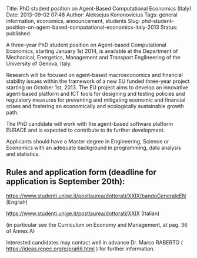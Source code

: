 Title: PhD student position on Agent-Based Computational Economics (Italy)
Date: 2013-09-02 07:48
Author: Aleksejus Kononovicius
Tags: general information, economics, announcement, students
Slug: phd-student-position-on-agent-based-computational-economics-italy-2013
Status: published

A three-year PhD student position on
Agent-based Computational Economics, starting January 1st 2014, is
available at the Department of Mechanical, Energetics, Management and
Transport Englineering of the University of Genova, Italy.

Research will be focused on agent-based macroeconomics and financial
stability issues within the framework of a new EU funded three-year
project starting on October 1st, 2013. The EU project aims to develop an
innovative agent-based platform and ICT tools for designing and testing
policies and regulatory measures for preventing and mitigating economic
and financial crises and fostering an economically and ecologically
sustainable growth path.

The PhD candidate will work with the agent-based software platform
EURACE and is expected to contribute to its further development.

Applicants should have a Master degree in Engineering, Science or
Economics with an adequate background in programming, data analysis and
statistics.<!--more-->

Rules and application form (deadline for application is September 20th):
------------------------------------------------------------------------

<https://www.studenti.unige.it/postlaurea/dottorati/XXIX/bandoGeneraleEN>
(English)

<https://www.studenti.unige.it/postlaurea/dottorati/XXIX> (Italian)

(in particular see the Curriculum on Economy and Management, at pag. 36
of Annex A)

Interested candidates may contact well in advance Dr. Marco RABERTO (
<https://ideas.repec.org/e/pra66.html> ) for further information.
